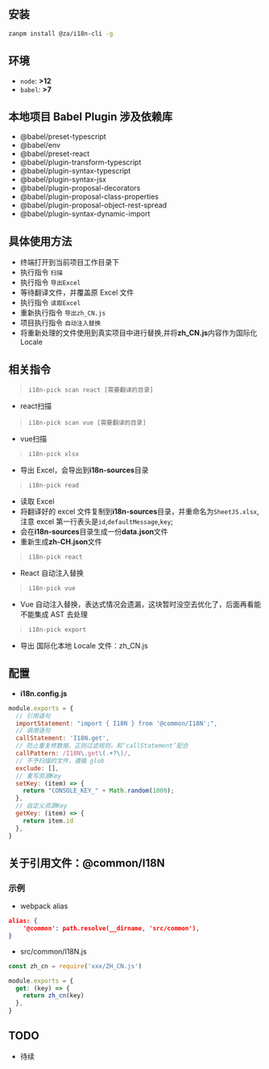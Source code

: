 ## 安装

```bash
zanpm install @za/i18n-cli -g
```

## 环境

- `node`: **>12**
- `babel`: **>7**

## 本地项目 Babel Plugin 涉及依赖库

- @babel/preset-typescript
- @babel/env
- @babel/preset-react
- @babel/plugin-transform-typescript
- @babel/plugin-syntax-typescript
- @babel/plugin-syntax-jsx
- @babel/plugin-proposal-decorators
- @babel/plugin-proposal-class-properties
- @babel/plugin-proposal-object-rest-spread
- @babel/plugin-syntax-dynamic-import

## 具体使用方法

- 终端打开到当前项目工作目录下
- 执行指令 `扫描`
- 执行指令 `导出Excel`
- 等待翻译文件，并覆盖原 Excel 文件
- 执行指令 `读取Excel`
- 重新执行指令 `导出zh_CN.js`
- 项目执行指令 `自动注入替换`
- 将重新处理的文件使用到真实项目中进行替换,并将**zh_CN.js**内容作为国际化 Locale

## 相关指令


> `i18n-pick scan react [需要翻译的目录]`

- react扫描

> `i18n-pick scan vue [需要翻译的目录]`

- vue扫描

> `i18n-pick xlsx`

- 导出 Excel，会导出到**i18n-sources**目录

> `i18n-pick read`
- 读取 Excel
- 将翻译好的 excel 文件复制到**i18n-sources**目录，并重命名为`SheetJS.xlsx`,注意 excel 第一行表头是`id`,`defaultMessage`,`key`;
- 会在**i18n-sources**目录生成一份**data.json**文件
- 重新生成**zh-CH.json**文件


> `i18n-pick react`
- React 自动注入替换

> `i18n-pick vue`
- Vue 自动注入替换，表达式情况会遗漏，这块暂时没空去优化了，后面再看能不能集成 AST 去处理

> `i18n-pick export`
- 导出 国际化本地 Locale 文件：zh_CN.js
  

## 配置

- **i18n.config.js**

```js
module.exports = {
  // 引用语句
  importStatement: "import { I18N } from '@common/I18N';",
  // 调用语句
  callStatement: 'I18N.get',
  // 防止重复修数据，正则过滤规则，和‘callStatement’配合
  callPattern: /I18N\.get\(.+?\)/,
  // 不予扫描的文件，遵循 glob
  exclude: [],
  // 重写资源Key
  setKey: (item) => { 
    return "CONSOLE_KEY_" + Math.random(1000);
  },
  // 自定义资源Key
  getKey: (item) => {
    return item.id
  },
}
```

## 关于引用文件：@common/I18N

### 示例

- webpack alias

```json
alias: {
    '@common': path.resolve(__dirname, 'src/common'),
}
```

- src/common/I18N.js

```js
const zh_cn = require('xxx/ZH_CN.js')

module.exports = {
  get: (key) => {
    return zh_cn(key)
  },
}
```

## TODO

- 待续